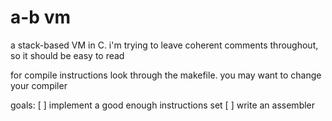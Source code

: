 # a-b vm
a stack-based VM in C. i'm trying to leave coherent comments throughout, so it should be easy to read

for compile instructions look through the makefile. you may want to change your compiler

goals:
    [ ] implement a good enough instructions set
    [ ] write an assembler
